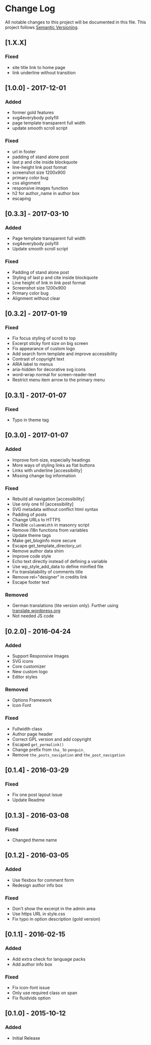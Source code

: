 # Change Log
All notable changes to this project will be documented in this file. This project follows [Semantic Versioning](http://semver.org/).

## [1.X.X]
### Fixed
- site title link to home page
- link underline without transition

## [1.0.0] - 2017-12-01
### Added
- former gold features
- svg4everybody polyfill
- page template transparent full width
- update smooth scroll script

### Fixed
- url in footer
- padding of stand alone post
- last p and cite inside blockquote
- line-height link post format
- screenshot size 1200x900
- primary color bug
- css alignment
- responsive images function
- h2 for author_name in author box
- escaping

## [0.3.3] - 2017-03-10
### Added
- Page template transparent full width
- svg4everybody polyfill
- Update smooth scroll script

### Fixed
- Padding of stand alone post
- Styling of last p and cite inside blockquote
- Line height of link in link post format
- Screenshot size 1200x900
- Primary color bug
- Alignment without clear

## [0.3.2] - 2017-01-19
### Fixed
- Fix focus styling of scroll to top
- Excerpt sticky font size on big screen
- Fix appearance of custom logo
- Add search form template and improve accessibility
- Contrast of copyright text
- ARIA label to menus
- aria-hidden for decorative svg icons
- word-wrap normal for screen-reader-text
- Restrict menu item arrow to the primary menu

## [0.3.1] - 2017-01-07
### Fixed
- Typo in theme tag

## [0.3.0] - 2017-01-07
### Added
- Improve font-size, especially headings
- More ways of styling links as flat buttons
- Links with underline [accessibility]
- Missing change log information

### Fixed
- Rebuild all navigation [accessibility]
- Use only one h1 [accessibility]
- SVG metadata without conflict html syntax
- Padding of posts
- Change URLs to HTTPS
- Flexible `columnWidth` in masonry script
- Remove i18n functions from variables
- Update theme tags
- Make get_bloginfo more secure
- Escape get_template_directory_uri
- Remove author data shim
- Improve code style
- Echo text directly instead of defining a variable
- Use wp_style_add_data to define minified file
- Fix translatability of comments title
- Remove rel="designer" in credits link
- Escape footer text

### Removed
- German translations (lite version only). Further using [translate.wordpress.org](translate.wordpress.org)
- Not needed JS code

## [0.2.0] - 2016-04-24
### Added
- Support Responsive Images
- SVG icons
- Core customizer
- New custom logo
- Editor styles

### Removed
- Options Framework
- Icon Font

### Fixed
- Fullwidth class
- Author page header
- Correct GPL version and add copyright
- Escaped `get_permalink()`
- Change prefix from `tha_` to `penguin_`
- Remove `the_posts_navigation` and `the_post_navigation`

## [0.1.4] - 2016-03-29
### Fixed
- Fix one post layout issue
- Update Readme

## [0.1.3] - 2016-03-08
### Fixed
- Changed theme name

## [0.1.2] - 2016-03-05
### Added
- Use flexbox for comment form
- Redesign author info box

### Fixed
- Don't show the excerpt in the admin area
- Use https URL in style.css
- Fix typo in option description (gold version)

## [0.1.1] - 2016-02-15
### Added
- Add extra check for language packs
- Add author info box

### Fixed
- Fix icon-font issue
- Only use required class on span
- Fix fluidvids option

## [0.1.0] - 2015-10-12
### Added
- Initial Release